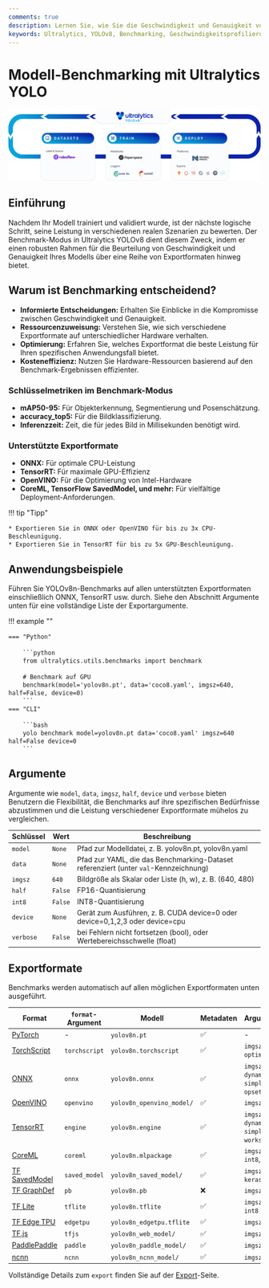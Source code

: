 ```yaml
---
comments: true
description: Lernen Sie, wie Sie die Geschwindigkeit und Genauigkeit von YOLOv8 über verschiedene Exportformate hinweg profilieren können; erhalten Sie Einblicke in mAP50-95, Genauigkeit_top5 Kennzahlen und mehr.
keywords: Ultralytics, YOLOv8, Benchmarking, Geschwindigkeitsprofilierung, Genauigkeitsprofilierung, mAP50-95, accuracy_top5, ONNX, OpenVINO, TensorRT, YOLO-Exportformate
---
```


# Modell-Benchmarking mit Ultralytics YOLO

<img width="1024" src="https://github.com/ultralytics/assets/raw/main/yolov8/banner-integrations.png" alt="Ultralytics YOLO-Ökosystem und Integrationen">

## Einführung

Nachdem Ihr Modell trainiert und validiert wurde, ist der nächste logische Schritt, seine Leistung in verschiedenen realen Szenarien zu bewerten. Der Benchmark-Modus in Ultralytics YOLOv8 dient diesem Zweck, indem er einen robusten Rahmen für die Beurteilung von Geschwindigkeit und Genauigkeit Ihres Modells über eine Reihe von Exportformaten hinweg bietet.

## Warum ist Benchmarking entscheidend?

- **Informierte Entscheidungen:** Erhalten Sie Einblicke in die Kompromisse zwischen Geschwindigkeit und Genauigkeit.
- **Ressourcenzuweisung:** Verstehen Sie, wie sich verschiedene Exportformate auf unterschiedlicher Hardware verhalten.
- **Optimierung:** Erfahren Sie, welches Exportformat die beste Leistung für Ihren spezifischen Anwendungsfall bietet.
- **Kosteneffizienz:** Nutzen Sie Hardware-Ressourcen basierend auf den Benchmark-Ergebnissen effizienter.

### Schlüsselmetriken im Benchmark-Modus

- **mAP50-95:** Für Objekterkennung, Segmentierung und Posenschätzung.
- **accuracy_top5:** Für die Bildklassifizierung.
- **Inferenzzeit:** Zeit, die für jedes Bild in Millisekunden benötigt wird.

### Unterstützte Exportformate

- **ONNX:** Für optimale CPU-Leistung
- **TensorRT:** Für maximale GPU-Effizienz
- **OpenVINO:** Für die Optimierung von Intel-Hardware
- **CoreML, TensorFlow SavedModel, und mehr:** Für vielfältige Deployment-Anforderungen.

!!! tip "Tipp"

    * Exportieren Sie in ONNX oder OpenVINO für bis zu 3x CPU-Beschleunigung.
    * Exportieren Sie in TensorRT für bis zu 5x GPU-Beschleunigung.

## Anwendungsbeispiele

Führen Sie YOLOv8n-Benchmarks auf allen unterstützten Exportformaten einschließlich ONNX, TensorRT usw. durch. Siehe den Abschnitt Argumente unten für eine vollständige Liste der Exportargumente.

!!! example ""

    === "Python"

        ```python
        from ultralytics.utils.benchmarks import benchmark

        # Benchmark auf GPU
        benchmark(model='yolov8n.pt', data='coco8.yaml', imgsz=640, half=False, device=0)
        ```
    === "CLI"

        ```bash
        yolo benchmark model=yolov8n.pt data='coco8.yaml' imgsz=640 half=False device=0
        ```

## Argumente

Argumente wie `model`, `data`, `imgsz`, `half`, `device` und `verbose` bieten Benutzern die Flexibilität, die Benchmarks auf ihre spezifischen Bedürfnisse abzustimmen und die Leistung verschiedener Exportformate mühelos zu vergleichen.

| Schlüssel   | Wert   | Beschreibung                                                           |
|-----------|---------|-----------------------------------------------------------------------|
| `model`   | `None`  | Pfad zur Modelldatei, z. B. yolov8n.pt, yolov8n.yaml                  |
| `data`    | `None`  | Pfad zur YAML, die das Benchmarking-Dataset referenziert (unter `val`-Kennzeichnung) |
| `imgsz`   | `640`   | Bildgröße als Skalar oder Liste (h, w), z. B. (640, 480)              |
| `half`    | `False` | FP16-Quantisierung                                                    |
| `int8`    | `False` | INT8-Quantisierung                                                    |
| `device`  | `None`  | Gerät zum Ausführen, z. B. CUDA device=0 oder device=0,1,2,3 oder device=cpu |
| `verbose` | `False` | bei Fehlern nicht fortsetzen (bool), oder Wertebereichsschwelle (float)      |

## Exportformate

Benchmarks werden automatisch auf allen möglichen Exportformaten unten ausgeführt.

| Format | `format`-Argument | Modell | Metadaten | Argumente |
|--------|-------------------|--------|-----------|-----------|
| [PyTorch](https://pytorch.org/)| - | `yolov8n.pt`| ✅| - |
| [TorchScript](https://pytorch.org/docs/stable/jit.html)| `torchscript` | `yolov8n.torchscript` | ✅| `imgsz`, `optimize` |
| [ONNX](https://onnx.ai/) | `onnx`| `yolov8n.onnx`| ✅| `imgsz`, `half`, `dynamic`, `simplify`, `opset` |
| [OpenVINO](https://docs.openvino.ai/latest/index.html) | `openvino`| `yolov8n_openvino_model/` | ✅| `imgsz`, `half` |
| [TensorRT](https://developer.nvidia.com/tensorrt)| `engine`| `yolov8n.engine`| ✅| `imgsz`, `half`, `dynamic`, `simplify`, `workspace` |
| [CoreML](https://github.com/apple/coremltools) | `coreml`| `yolov8n.mlpackage` | ✅| `imgsz`, `half`, `int8`, `nms`|
| [TF SavedModel](https://www.tensorflow.org/guide/saved_model)| `saved_model` | `yolov8n_saved_model/`| ✅| `imgsz`, `keras`|
| [TF GraphDef](https://www.tensorflow.org/api_docs/python/tf/Graph) | `pb`| `yolov8n.pb`| ❌| `imgsz` |
| [TF Lite](https://www.tensorflow.org/lite) | `tflite`| `yolov8n.tflite`| ✅| `imgsz`, `half`, `int8` |
| [TF Edge TPU](https://coral.ai/docs/edgetpu/models-intro/) | `edgetpu` | `yolov8n_edgetpu.tflite`| ✅| `imgsz` |
| [TF.js](https://www.tensorflow.org/js) | `tfjs`| `yolov8n_web_model/`| ✅| `imgsz` |
| [PaddlePaddle](https://github.com/PaddlePaddle)| `paddle`| `yolov8n_paddle_model/` | ✅| `imgsz` |
| [ncnn](https://github.com/Tencent/ncnn)| `ncnn`| `yolov8n_ncnn_model/` | ✅| `imgsz`, `half` |

Vollständige Details zum `export` finden Sie auf der [Export](https://docs.ultralytics.com/modes/export/)-Seite.
